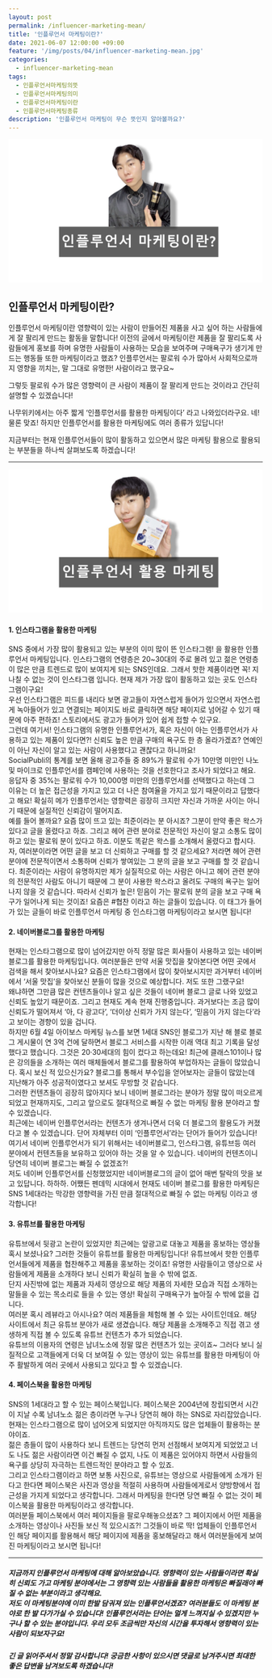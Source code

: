 ```yaml
---
layout: post
permalink: /influencer-marketing-mean/
title: '인플루언서 마케팅이란?'
date: 2021-06-07 12:00:00 +09:00
feature: '/img/posts/04/influencer-marketing-mean.jpg'
categories:
  - influencer-marketing-mean
tags:
  - 인플루언서마케팅의뜻
  - 인플루언서마케팅의미
  - 인플루언서마케팅이란
  - 인플루언서마케팅종류
description: '인플루언서 마케팅이 무슨 뜻인지 알아볼까요?'
---
```


![인플루언서마케팅이란](/img/posts/04/influencer-marketing-mean.jpg)

## 인플루언서 마케팅이란?

인플루언서 마케팅이란 영향력이 있는 사람이 만들어진 제품을 사고 싶어 하는 사람들에게 잘 팔리게 만드는 활동을 말합니다! 이전의 글에서 마케팅이란 제품을 잘 팔리도록 사람들에게 홍보를 하며 유명한 사람들이 사용하는 모습을 보여주며 구매욕구가 생기게 만드는 행동들 또한 마케팅이라고 했죠? 인플루언서는 팔로워 수가 많아서 사회적으로까지 영향을 끼치는, 말 그대로 유명한! 사람이라고 했구요~

그렇듯 팔로워 수가 많은 영향력이 큰 사람이 제품이 잘 팔리게 만드는 것이라고 간단히 설명할 수 있겠습니다!

나무위키에서는 아주 짧게 ‘인플루언서를 활용한 마케팅이다’ 라고 나와있더라구요. 네! 물론 맞죠! 하지만 인플루언서를 활용한 마케팅에도 여러 종류가 있답니다!

지금부터는 현재 인플루언서들이 많이 활동하고 있으면서 많은 마케팅 활용으로 활용되는 부분들을 하나씩 살펴보도록 하겠습니다!

***

![인플루언서활용마케팅](/img/posts/04/influencer-marketing-use.jpg)

#### 1. 인스타그램을 활용한 마케팅

SNS 중에서 가장 많이 활용되고 있는 부분의 이미 많이 뜬 인스타그램! 을 활용한 인플루언서 마케팅입니다. 인스타그램의 연령층은 20~30대의 주로 몰려 있고 젊은 연령층이 많은 만큼 트렌드로 많이 보여지게 되는 SNS인데요. 그래서 핫한 제품이라면 꼭! 지나칠 수 없는 것이 인스타그램 입니다. 현재 제가 가장 많이 활동하고 있는 곳도 인스타그램이구요! <br>
우선 인스타그램은 피드를 내리다 보면 광고들이 자연스럽게 들어가 있으면서 자연스럽게 녹아들어가 있고 연결되는 페이지도 바로 클릭하면 해당 페이지로 넘어갈 수 있기 때문에 아주 편하죠! 스토리에서도 광고가 들어가 있어 쉽게 접할 수 있구요. <br>
그런데 여기서! 인스타그램의 유명한 인플루언서가, 혹은 자신이 아는 인플루언서가 사용하고 있는 제품이 있다면?! 신뢰도 높은 만큼 구매의 욕구도 한 층 올라가겠죠? 연예인이 아닌 자신이 알고 있는 사람이 사용했다고 괜찮다고 하니까요! <br>
SocialPubli의 통계를 보면 올해 광고주들 중 89%가 팔로워 수가 10만명 미만인 나노 및 마이크로 인플루언서를 캠페인에 사용하는 것을 선호한다고 조사가 되었다고 해요. 응답자 중 35%는 팔로워 수가 10,000명 미만의 인플루언서를 선택했다고 하는데 그 이유는 더 높은 접근성을 가지고 있고 더 나은 참여율을 가지고 있기 때문이라고 답했다고 해요! 확실히 메가 인플루언서는 영향력은 굉장히 크지만 자신과 가까운 사이는 아니기 때문에 실질적인 신뢰감이 떨어지죠. <br>
예를 들어 볼까요? 요즘 많이 뜨고 있는 최준이라는 분 아시죠? 그분이 만약 좋은 왁스가 있다고 글을 올렸다고 하죠. 그리고 헤어 관련 분야로 전문적인 자신이 알고 소통도 많이 하고 있는 팔로워 분이 있다고 하죠. 이분도 똑같은 왁스를 소개해서 올렸다고 합시다. <br>
자, 여러분이라면 어떤 글을 보고 더 신뢰하고 구매를 할 것 같으세요? 저라면 헤어 관련 분야에 전문적이면서 소통하며 신뢰가 쌓여있는 그 분의 글을 보고 구매를 할 것 같습니다. 최준이라는 사람이 유명하지만 제가 실질적으로 아는 사람은 아니고 헤어 관련 분야의 전문적인 사람도 아니기 때문에 그 분이 사용한 왁스라고 올려도 구매의 욕구는 일어나지 않을 것 같습니다. 따라서 신뢰가 높은! 믿음이 가는 팔로워 분의 글을 보고 구매 욕구가 일어나게 되는 것이죠! 요즘은 #협찬 이라고 하는 글들이 있습니다. 이 태그가 들어가 있는 글들이 바로 인플루언서 마케팅 중 인스타그램 마케팅이라고 보시면 됩니다!



#### 2. 네이버블로그를 활용한 마케팅

현재는 인스타그램으로 많이 넘어갔지만 아직 정말 많은 회사들이 사용하고 있는 네이버 블로그를 활용한 마케팅입니다. 여러분들은 만약 서울 맛집을 찾아본다면 어떤 곳에서 검색을 해서 찾아보시나요? 요즘은 인스타그램에서 많이 찾아보시지만 과거부터 네이버에서 ‘서울 맛집’을 찾아보신 분들이 많을 것으로 예상합니다. 저도 또한 그랬구요! <br>
왜냐하면 그만큼 많은 컨텐츠들이나 알고 싶은 것들이 네이버 블로그 글로 나와 있었고 신뢰도 높았기 때문이죠. 그리고 현재도 계속 현재 진행중입니다. 과거보다는 조금 많이 신뢰도가 떨어져서 ‘아, 다 광고다’, ‘더이상 신뢰가 가지 않는다’, ‘믿음이 가지 않는다’라고 보이는 경향이 있을 겁니다. <br>
하지만 6월 4일 아이보스 마케팅 뉴스를 보면 1세대 SNS인 블로그가 지난 해 블로 블로그 게시물이 연 3억 건에 달하면서 블로그 서비스를 시작한 이래 역대 최고 기록을 달성했다고 했습니다. 그것은 20·30세대의 힘이 컸다고 하는데요! 최근에 클래스101이나 많은 강의들을 소개하는 여러 매체들에서 블로그를 활용하여 부업하자는 글들이 많았습니다. 혹시 보신 적 있으신가요? 블로그를 통해서 부수입을 얻어보자는 글들이 많았는데 지난해가 아주 성공적이였다고 보셔도 무방할 것 같습니다. <br>
그러한 컨텐츠들이 굉장히 많아지다 보니 네이버 블로그라는 분야가 정말 많이 떠오르게 되었고 현재까지도, 그리고 앞으로도 절대적으로 빠질 수 없는 마케팅 활용 분야라고 할 수 있겠습니다. <br>
최근에는 네이버 인플루언서라는 컨텐츠가 생겨나면서 더욱 더 블로그의 활용도가 커졌다고 볼 수 있겠습니다. 단어 자체부터 이미 ‘인플루언서’라는 단어가 들어가 있습니다! 여기서 네이버 인플루언서가 되기 위해서는 네이버블로그, 인스타그램, 유튜브등 여러 분야에서 컨텐츠들을 보유하고 있어야 하는 것을 알 수 있습니다. 네이버의 컨텐츠이니 당연히 네이버 블로그는 빠질 수 없겠죠?!<br>
저도 네이버 인플루언서를 신청했었지만 네이버블로그의 글이 없어 매번 탈락의 맛을 보고 있답니다. 하하하. 어쨌든 펜데믹 시대에서 현재도 네이버 블로그를 활용한 마케팅은 SNS 1세대라는 막강한 영향력을 가진 만큼 절대적으로 빠질 수 없는 마케팅 이라고 생각합니다!



#### 3. 유튜브를 활용한 마케팅

유튜브에서 뒷광고 논란이 있었지만 최근에는 앞광고로 대놓고 제품을 홍보하는 영상들 혹시 보셨나요? 그러한 것들이 유튜브를 활용한 마케팅입니다! 유튜브에서 핫한 인플루언서들에게 제품을 협찬해주고 제품을 홍보하는 것이죠! 유명한 사람들이고 영상으로 사람들에게 제품을 소개하다 보니 신뢰가 확실히 높을 수 밖에 없죠. <br>
단지 사진밖에 없는 제품과 자세히 영상으로 해당 제품의 자세한 모습과 직접 소개하는 말들을 수 있는 목소리로 들을 수 있는 영상! 확실히 구매욕구가 높아질 수 밖에 없을 겁니다. <br>
여러분 혹시 레뷰라고 아시나요? 여러 제품들을 체험해 볼 수 있는 사이트인데요. 해당 사이트에서 최근 유튜브 분야가 새로 생겼습니다. 해당 제품을 소개해주고 직접 겪고 생생하게 직접 볼 수 있도록 유튜브 컨텐츠가 추가 되었습니다. <br>
유튜브의 이용자의 연령은 남녀노소에 정말 많은 컨텐츠가 있는 곳이죠~ 그러다 보니 실질적으로 고객들에게 더욱 더 보여질 수 있는 영상이 있는 유튜브를 활용한 마케팅이 아주 활발하게 여러 곳에서 사용되고 있다고 할 수 있겠습니다.



#### 4. 페이스북을 활용한 마케팅

SNS의 1세대라고 할 수 있는 페이스북입니다. 페이스북은 2004년에 창립되면서 시간이 지날 수록 남녀노소 젊은 층이라면 누구나 당연히 해야 하는 SNS로 자리잡았습니다. 현재는 인스타그램으로 많이 넘어오게 되었지만 아직까지도 많은 업체들이 활용하는 분야이죠. <br>
젊은 층들이 많이 사용하다 보니 트렌드는 당연히 먼저 선점해서 보여지게 되었었고 너도 나도 젊은 사람이라면 이건 빠질 수 없지, 나도 이 제품은 있어야지 하면서 사람들의 욕구를 상당히 자극하는 트렌드적인 분야라고 할 수 있죠. <br>
그리고 인스타그램이라고 하면 보통 사진으로, 유튜브는 영상으로 사람들에게 소개가 된다고 한다면 페이스북은 사진과 영상을 적절히 사용하며 사람들에게로서 양방향에서 접근성을 가지게 되었다고 생각합니다. 그래서 마케팅을 한다면 당연 빠질 수 없는 것이 페이스북을 활용한 마케팅이라고 생각합니다. <br>
여러분들 페이스북에서 여러 페이지들을 팔로우해놓으셨죠? 그 페이지에서 어떤 제품을 소개하는 영상이나 사진들 보신 적 있으시죠?! 그것들이 바로 딱! 업체들이 인플루언서인 해당 페이지를 활용해서 해당 페이지에 제품을 홍보해달라고 해서 여러분들에게 보여진 마케팅이라고 보시면 됩니다!

***

##### 지금까지 인플루언서 마케팅에 대해 알아보았습니다. 영향력이 있는 사람들이라면 확실히 신뢰도 가고 마케팅 분야에서는 그 영향력 있는 사람들을 활용한 마케팅은 빠질래야 빠질 수 없는 부분이라고 생각해요. <br> 저도 이 마케팅분야에 이미 한발 담궈져 있는 인플루언서겠죠? 여러분들도 이 마케팅 분야로 한 발 다가가실 수 있습니다! 인플루언서라는 단어는 멀게 느껴지실 수 있겠지만 누구나 할 수 있는 분야입니다. 우리 모두 조금씩만 자신의 시간을 투자해서 영향력이 있는 사람이 되보자구요!
##### 긴 글 읽어주셔서 정말 감사합니다! 궁금한 사항이 있으시면 댓글로 남겨주시면 최대한 좋은 답변을 남겨보도록 하겠습니다!
